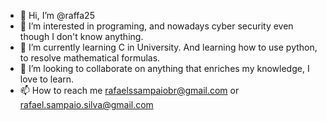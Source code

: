 - 👋 Hi, I’m @raffa25
- 👀 I’m interested in programing, and nowadays cyber security even though I don't know anything.
- 🌱 I’m currently learning C in University. And learning how to use python, to resolve mathematical formulas.
- 💞️ I’m looking to collaborate on anything that enriches my knowledge, I love to learn.
- 📫 How to reach me rafaelssampaiobr@gmail.com or rafael.sampaio.silva@gmail.com

<!---
raffa25/raffa25 is a ✨ special ✨ repository because its `README.md` (this file) appears on your GitHub profile.
You can click the Preview link to take a look at your changes.
--->
